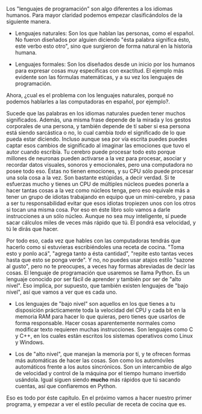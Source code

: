 Los "lenguajes de programación" son algo diferentes a los idiomas humanos. Para mayor claridad podemos empezar clasificándolos de la siguiente manera.

* Lenguajes naturales: Son los que hablan las personas, como el español. No fueron diseñados por alguien diciendo "ésta palabra significa ésto, este verbo esto otro", sino que surgieron de forma natural en la historia humana.

* Lenguajes formales: Son los diseñados desde un inicio por los humanos para expresar cosas muy específicas con exactitud. El ejemplo más evidente son las fórmulas matemáticas, y a su vez los lenguajes de programación.

Ahora, ¿cual es el problema con los lenguajes naturales, porqué no podemos hablarles a las computadoras en español, por ejemplo?.

Sucede que las palabras en los idiomas naturales pueden tener muchos significados. Además, una misma frase depende de la mirada y los gestos corporales de una persona, y también depende de tí saber si esa persona está siendo sarcástica o no, lo cual cambia *todo* el significado de lo que pueda estar diciendo. Incluso aunque sea por vía escrita puedes puedes captar esos cambios de significado al imaginar las emociones que tuvo el autor cuando escribía. Tu cerebro puede procesar todo esto porque millones de neuronas pueden activarse a la vez para procesar, asociar y recordar datos visuales, sonoros y emocionales, pero una computadora no posee todo eso. Éstas no tienen emociones, y su CPU sólo puede procesar una sola cosa a la vez. Son bastante estúpidas, a decir verdad. Si te esfuerzas mucho y tienes un CPU de múltiples núcleos puedes ponerla a hacer tantas cosas a la vez como núcleos tenga, pero eso equivale más a tener un grupo de idiotas trabajando en equipo que un mini-cerebro, y pasa a ser tu responsabilidad evitar que esos idiotas tropiezen unos con los otros si tocan una misma cosa. Por eso en éste libro solo vamos a darle instrucciones a un sólo núcleo. Aunque no sea muy inteligente, sí puede sacar cálculos miles de veces más rápido que tú. El pondrá esa velocidad, y tú le dirás que hacer.

Por todo eso, cada vez que hables con las computadoras tendrás que hacerlo como si estuvieras escribiéndoles una receta de cocina. "Toma esto y ponlo acá", "agrega tanto a ésta cantidad", "repite esto tantas veces hasta que esto se ponga verde". Y no, no puedes usar atajos estilo "sazone al gusto", pero no te preocupes, a veces hay formas abreviadas de decir las cosas. El lenguaje de programación que usaremos se llama Python. Es un lenguaje conocido por ser fácil de aprender y también por ser de "alto nivel". Eso implica, por supuesto, que también existen lenguajes de "bajo nivel", así que vamos a ver que es cada uno.

* Los lenguajes de "bajo nivel" son aquellos en los que tienes a tu disposición prácticamente toda la velocidad del CPU y cada bit en la memoria RAM para hacer lo que quieras, pero tienes que usarlos de forma responsable. Hacer cosas aparentemente normales como modificar texto requieren muchas instrucciones. Son lenguajes como C y C++, en los cuales están escritos los sistemas operativos como Linux y Windows.

* Los de "alto nivel", que manejan la memoria por tí, y te ofrecen formas más automáticas de hacer las cosas. Son como los automóviles automáticos frente a los autos sincrónicos. Son un intercambio de algo de velocidad y control de la máquina por el tiempo humano invertido usándola. Igual siguen siendo **mucho** más rápidos que tú sacando cuentas, así que confiaremos en Python.

Eso es todo por éste capítulo. En el próximo vamos a hacer nuestro primer programa, y empezar a ver el estilo peculiar de receta de cocina que es.
